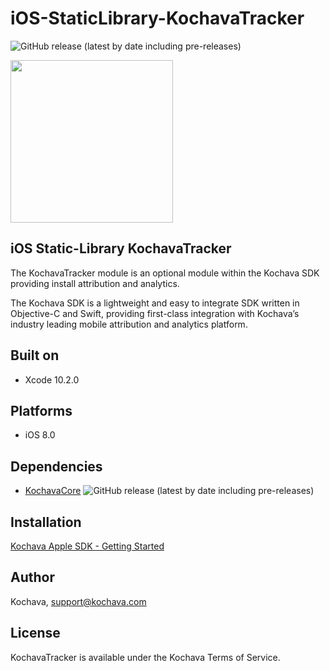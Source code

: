 # iOS-StaticLibrary-KochavaTracker

![GitHub release (latest by date including pre-releases)](https://img.shields.io/github/v/release/kochava/iOS-StaticLibrary-KochavaTracker?include_prereleases)

<img src="https://storage.googleapis.com/kochava-web/2016/07/Kochava-horizontal-black-800x154.png" width="260" />

## iOS Static-Library KochavaTracker

The KochavaTracker module is an optional module within the Kochava SDK providing install attribution and analytics.

The Kochava SDK is a lightweight and easy to integrate SDK written in Objective-C and Swift, providing first-class integration with Kochava’s industry leading mobile attribution and analytics platform.

## Built on

* Xcode 10.2.0

## Platforms

* iOS 8.0

## Dependencies

* [KochavaCore](https://github.com/Kochava/iOS-StaticLibrary-KochavaCore) 
![GitHub release (latest by date including pre-releases)](https://img.shields.io/github/v/release/kochava/iOS-StaticLibrary-KochavaCore?include_prereleases)

## Installation

[Kochava Apple SDK - Getting Started](https://support.kochava.com/sdk-integration/sdk-kochavatracker-ios)

## Author

Kochava, support@kochava.com

## License

KochavaTracker is available under the Kochava Terms of Service.
